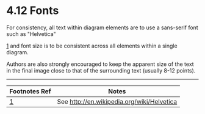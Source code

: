 # 4.12 Fonts

For consistency, all text within diagram elements are to use a sans-serif font such as "Helvetica" 

[1](https://confluence.ihtsdotools.org/display/DOCDIAG/4.12+Fonts#Footnote1 "Footnote: Click here to display the footnote") and font size is to be consistent across all elements within a single diagram. 

Authors are also strongly encouraged to keep the apparent size of the text in the final image close to that of the surrounding text (usually 8-12 points). 

* * *

Footnotes Ref | Notes  
---|---  
[1](https://confluence.ihtsdotools.org/display/DOCDIAG/4.12+Fonts#FootnoteMarker1-0 "Footnote: Click to return to reference in text") |  See <http://en.wikipedia.org/wiki/Helvetica>
